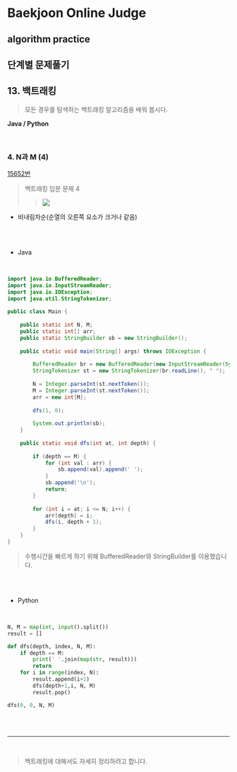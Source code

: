 # Baekjoon Online Judge

## algorithm practice

## 단계별 문제풀기

## 13. 백트래킹

> 모든 경우를 탐색하는 백트래킹 알고리즘을 배워 봅시다.

**Java / Python**

<br>

### 4. N과 M (4) 
[15652번](https://www.acmicpc.net/problem/15652) 
> 백트래킹 입문 문제 4
>> ![](https://images.velog.io/images/jini_eun/post/85ef3afc-9634-4fea-97c0-55e3758434b5/image.png)
- 비내림차순(순열의 오른쪽 요소가 크거나 같음)

<br><br>

- Java
<br>

```java
import java.io.BufferedReader;
import java.io.InputStreamReader;
import java.io.IOException;
import java.util.StringTokenizer;
 
public class Main {
 
	public static int N, M;
	public static int[] arr;
	public static StringBuilder sb = new StringBuilder();
 
	public static void main(String[] args) throws IOException {
 
		BufferedReader br = new BufferedReader(new InputStreamReader(System.in));
		StringTokenizer st = new StringTokenizer(br.readLine(), " ");
        
		N = Integer.parseInt(st.nextToken());
		M = Integer.parseInt(st.nextToken());
		arr = new int[M];
 
		dfs(1, 0);
        
		System.out.println(sb);
	}
 
	public static void dfs(int at, int depth) {
 
		if (depth == M) {
			for (int val : arr) {
				sb.append(val).append(' ');
			}
			sb.append('\n');
			return;
		}
 
		for (int i = at; i <= N; i++) {
			arr[depth] = i;
			dfs(i, depth + 1);
		}
	}
}
```
> 수행시간을 빠르게 하기 위해 BufferedReader와 StringBuilder를 이용했습니다. 

<br><br>

- Python

<br>

```python
N, M = map(int, input().split())
result = []

def dfs(depth, index, N, M):
    if depth == M:
        print(' '.join(map(str, result)))
        return
    for i in range(index, N):
        result.append(i+1)
        dfs(depth+1,i, N, M)
        result.pop()

dfs(0, 0, N, M)
```

<br><br>

---

<br>

> 백트래킹에 대해서도 자세히 정리하려고 합니다.
